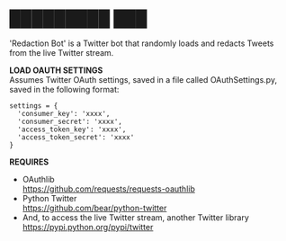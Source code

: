█████████ ███
============

'Redaction Bot' is a Twitter bot that randomly loads and redacts Tweets from the live Twitter stream.

**LOAD OAUTH SETTINGS**  
Assumes Twitter OAuth settings, saved in a file called OAuthSettings.py, saved in the following format:
	
    settings = {
      'consumer_key': 'xxxx',
      'consumer_secret': 'xxxx',
      'access_token_key': 'xxxx',
      'access_token_secret': 'xxxx'
    }

**REQUIRES**
+ OAuthlib  
https://github.com/requests/requests-oauthlib
+ Python Twitter  
https://github.com/bear/python-twitter
+ And, to access the live Twitter stream, another Twitter library  
https://pypi.python.org/pypi/twitter
